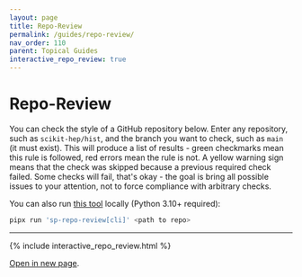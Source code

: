 ```yaml
---
layout: page
title: Repo-Review
permalink: /guides/repo-review/
nav_order: 110
parent: Topical Guides
interactive_repo_review: true
---
```


# Repo-Review

You can check the style of a GitHub repository below. Enter any repository, such
as `scikit-hep/hist`, and the branch you want to check, such as `main` (it must
exist). This will produce a list of results - green checkmarks mean this rule is
followed, red errors mean the rule is not. A yellow warning sign means that the
check was skipped because a previous required check failed. Some checks will
fail, that's okay - the goal is bring all possible issues to your attention, not
to force compliance with arbitrary checks.

You can also run [this tool](https://github.com/scientific-python/repo-review)
locally (Python 3.10+ required):

```bash
pipx run 'sp-repo-review[cli]' <path to repo>
```

---

{% include interactive_repo_review.html %}

[Open in new page](https://scientific-python.github.io/repo-review/).
